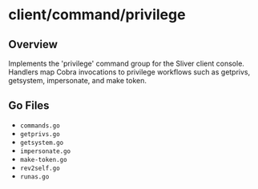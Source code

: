 # client/command/privilege

## Overview

Implements the 'privilege' command group for the Sliver client console. Handlers map Cobra invocations to privilege workflows such as getprivs, getsystem, impersonate, and make token.

## Go Files

- `commands.go`
- `getprivs.go`
- `getsystem.go`
- `impersonate.go`
- `make-token.go`
- `rev2self.go`
- `runas.go`
